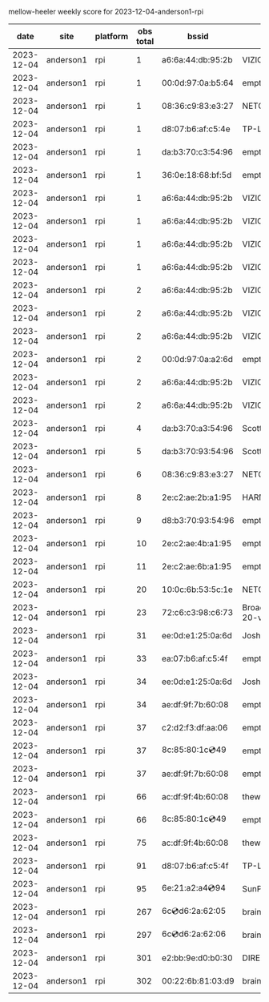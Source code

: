 mellow-heeler weekly score for 2023-12-04-anderson1-rpi

|date|site|platform|obs total|bssid|ssid|lat|lng|
|--|--|--|--|--|--|--|--|
|2023-12-04|anderson1|rpi|1|a6:6a:44:db:95:2b|VIZIOCastAudio2309|0|0|
|2023-12-04|anderson1|rpi|1|00:0d:97:0a:b5:64|empty_ssid|0|0|
|2023-12-04|anderson1|rpi|1|08:36:c9:83:e3:27|NETGEAR34|0|0|
|2023-12-04|anderson1|rpi|1|d8:07:b6:af:c5:4e|TP-Link_C54F|0|0|
|2023-12-04|anderson1|rpi|1|da:b3:70:c3:54:96|empty_ssid|0|0|
|2023-12-04|anderson1|rpi|1|36:0e:18:68:bf:5d|empty_ssid|0|0|
|2023-12-04|anderson1|rpi|1|a6:6a:44:db:95:2b|VIZIOCastAudio5991|0|0|
|2023-12-04|anderson1|rpi|1|a6:6a:44:db:95:2b|VIZIOCastAudio9935|0|0|
|2023-12-04|anderson1|rpi|1|a6:6a:44:db:95:2b|VIZIOCastAudio7357|0|0|
|2023-12-04|anderson1|rpi|1|a6:6a:44:db:95:2b|VIZIOCastAudio8215|0|0|
|2023-12-04|anderson1|rpi|2|a6:6a:44:db:95:2b|VIZIOCastAudio7691|0|0|
|2023-12-04|anderson1|rpi|2|a6:6a:44:db:95:2b|VIZIOCastAudio4889|0|0|
|2023-12-04|anderson1|rpi|2|a6:6a:44:db:95:2b|VIZIOCastAudio3417|0|0|
|2023-12-04|anderson1|rpi|2|00:0d:97:0a:a2:6d|empty_ssid|0|0|
|2023-12-04|anderson1|rpi|2|a6:6a:44:db:95:2b|VIZIOCastAudio9198|0|0|
|2023-12-04|anderson1|rpi|2|a6:6a:44:db:95:2b|VIZIOCastAudio5622|0|0|
|2023-12-04|anderson1|rpi|4|da:b3:70:a3:54:96|Scott IoT Wifi|0|0|
|2023-12-04|anderson1|rpi|5|da:b3:70:93:54:96|Scott WiFi|0|0|
|2023-12-04|anderson1|rpi|6|08:36:c9:83:e3:27|NETGEAR34|0|0|
|2023-12-04|anderson1|rpi|8|2e:c2:ae:2b:a1:95|HARMON|0|0|
|2023-12-04|anderson1|rpi|9|d8:b3:70:93:54:96|empty_ssid|0|0|
|2023-12-04|anderson1|rpi|10|2e:c2:ae:4b:a1:95|empty_ssid|0|0|
|2023-12-04|anderson1|rpi|11|2e:c2:ae:6b:a1:95|empty_ssid|0|0|
|2023-12-04|anderson1|rpi|20|10:0c:6b:53:5c:1e|NETGEAR55|0|0|
|2023-12-04|anderson1|rpi|23|72:c6:c3:98:c6:73|BroadbandHamnet-20-v3|0|0|
|2023-12-04|anderson1|rpi|31|ee:0d:e1:25:0a:6d|JoshLily|0|0|
|2023-12-04|anderson1|rpi|33|ea:07:b6:af:c5:4f|empty_ssid|0|0|
|2023-12-04|anderson1|rpi|34|ee:0d:e1:25:0a:6d|JoshLily|0|0|
|2023-12-04|anderson1|rpi|34|ae:df:9f:7b:60:08|empty_ssid|0|0|
|2023-12-04|anderson1|rpi|37|c2:d2:f3:df:aa:06|empty_ssid|0|0|
|2023-12-04|anderson1|rpi|37|8c:85:80:1c:cd:49|empty_ssid|0|0|
|2023-12-04|anderson1|rpi|37|ae:df:9f:7b:60:08|empty_ssid|0|0|
|2023-12-04|anderson1|rpi|66|ac:df:9f:4b:60:08|theweef|0|0|
|2023-12-04|anderson1|rpi|66|8c:85:80:1c:cd:49|empty_ssid|0|0|
|2023-12-04|anderson1|rpi|75|ac:df:9f:4b:60:08|theweef|0|0|
|2023-12-04|anderson1|rpi|91|d8:07:b6:af:c5:4f|TP-Link_C54F|0|0|
|2023-12-04|anderson1|rpi|95|6e:21:a2:a4:cd:94|SunPower21450|0|0|
|2023-12-04|anderson1|rpi|267|6c:cd:d6:2a:62:05|braingang2_5GEXT|0|0|
|2023-12-04|anderson1|rpi|297|6c:cd:d6:2a:62:06|braingang2_2GEXT|0|0|
|2023-12-04|anderson1|rpi|301|e2:bb:9e:d0:b0:30|DIRECT-9ED03030|0|0|
|2023-12-04|anderson1|rpi|302|00:22:6b:81:03:d9|braingang2|0|0|
